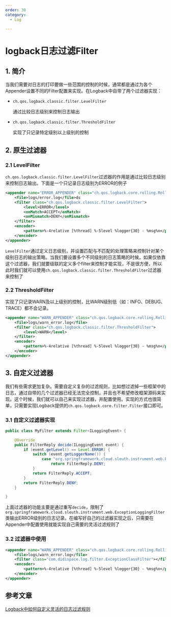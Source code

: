 ```yaml
---
order: 30
category:
  - Log

---
```


# logback日志过滤Filter

## 1. 简介

当我们需要对日志的打印要做一些范围的控制的时候，通常都是通过为各个Appender设置不同的Filter配置来实现。在Logback中自带了两个过滤器实现：

- `ch.qos.logback.classic.filter.LevelFilter`

  通过比较日志级别来控制日志输出

- `ch.qos.logback.classic.filter.ThresholdFilter`

  实现了只记录特定级别以上级别的控制

## 2. 原生过滤器

### 2.1 LevelFilter

`ch.qos.logback.classic.filter.LevelFilter`过滤器的作用是通过比较日志级别来控制日志输出。下面是一个只记录日志级别为ERROR的例子

```xml
<appender name="ERROR_APPENDER" class="ch.qos.logback.core.rolling.RollingFileAppender">
    <file>logs/error.log</file>ds
    <filter class="ch.qos.logback.classic.filter.LevelFilter">
        <level>ERROR</level>
        <onMatch>ACCEPT</onMatch>
        <onMismatch>DENY</onMismatch>
    </filter>
    <encoder>
        <pattern>%-4relative [%thread] %-5level %logger{30} - %msg%n</pattern>
    </encoder>
</appender>    
```

`LevelFilter`通过定义日志级别，并设置匹配与不匹配的处理策略来控制针对某个级别日志的输出策略。当我们要设置多个不同级别的日志策略的时候，如果仅依靠这个过滤器，我们就要级联的定义多个filter来控制才能实现，不是很方便，所以此时我们就可以使用`ch.qos.logback.classic.filter.ThresholdFilter`过滤器来控制了

### 2.2 ThresholdFilter

实现了只记录WARN及以上级别的控制，比WARN级别低（如：INFO、DEBUG、TRACE）都不会记录。

```xml
<appender name="WARN_APPENDER" class="ch.qos.logback.core.rolling.RollingFileAppender">
    <file>logs/warn_error.log</file>
    <filter class="ch.qos.logback.classic.filter.ThresholdFilter">
        <level>WARN</level>
    </filter>
    <encoder>
        <pattern>%-4relative [%thread] %-5level %logger{30} - %msg%n</pattern>
    </encoder>
</appender>    
```

## 3. 自定义过滤器

我们有些需求更加复杂。需要自定义复杂的过滤规则，比如想过滤掉一些框架中的日志，通过自带的几个过滤器已经无法完全控制，并且也不希望修改框架源码来实现。这个时候，我们就可以自己来实现过滤器，并配置使用。实现的方式也很简单，只需要实现Logback提供的`ch.qos.logback.core.filter.Filter`接口即可。

### 3.1 自定义过滤器实现

```java
public class MyFilter extends Filter<ILoggingEvent> {

    @Override
    public FilterReply decide(ILoggingEvent event) {
        if (event.getLevel() == Level.ERROR) {
            switch (event.getLoggerName()) {
                case "org.springframework.cloud.sleuth.instrument.web.ExceptionLoggingFilter":
                    return FilterReply.DENY;
            }
            return FilterReply.ACCEPT;
        }
        return FilterReply.DENY;
    }

}
```

上面过滤器的功能主要是通过重写`decide`，限制了`org.springframework.cloud.sleuth.instrument.web.ExceptionLoggingFilter`类输出ERROR级别的日志记录。在编写好自己的过滤器实现之后，只需要在Appender中配置使用就能实现自己需要的灵活过滤规则了

### 3.2 过滤器中使用

```xml
<appender name="WARN_APPENDER" class="ch.qos.logback.core.rolling.RollingFileAppender">
    <file>logs/warn_error.log</file>
    <filter class="com.didispace.log.filter.ExceptionClassFilter"></filter>
    <encoder>
        <pattern>%-4relative [%thread] %-5level %logger{30} - %msg%n</pattern>
    </encoder>
</appender>   
```

## 参考文章

[Logback中如何自定义灵活的日志过滤规则](https://segmentfault.com/a/1190000017055021)